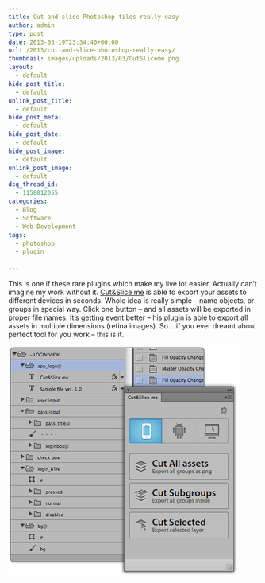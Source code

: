 ```yaml
---
title: Cut and slice Photoshop files really easy
author: admin
type: post
date: 2013-03-19T23:34:40+00:00
url: /2013/cut-and-slice-photoshop-really-easy/
thumbnail: images/uploads/2013/03/CutSliceme.png
layout:
  - default
hide_post_title:
  - default
unlink_post_title:
  - default
hide_post_meta:
  - default
hide_post_date:
  - default
hide_post_image:
  - default
unlink_post_image:
  - default
dsq_thread_id:
  - 1158812055
categories:
  - Blog
  - Software
  - Web Development
tags:
  - photoshop
  - plugin

---
```

This is one if these rare plugins which make my live lot easier. Actually can&#8217;t imagine my work without it. [Cut&Slice me](http://www.cutandslice.me/) is able to export your assets to different devices in seconds. Whole idea is really simple &#8211; name objects, or groups in special way. Click one button &#8211; and all assets will be exported in proper file names. It&#8217;s getting event better &#8211; his plugin is able to export all assets in multiple dimensions (retina images). So&#8230; if you ever dreamt about perfect tool for you work &#8211; this is it.

<!--more-->

![](images/uploads/2013/03/rules.png)